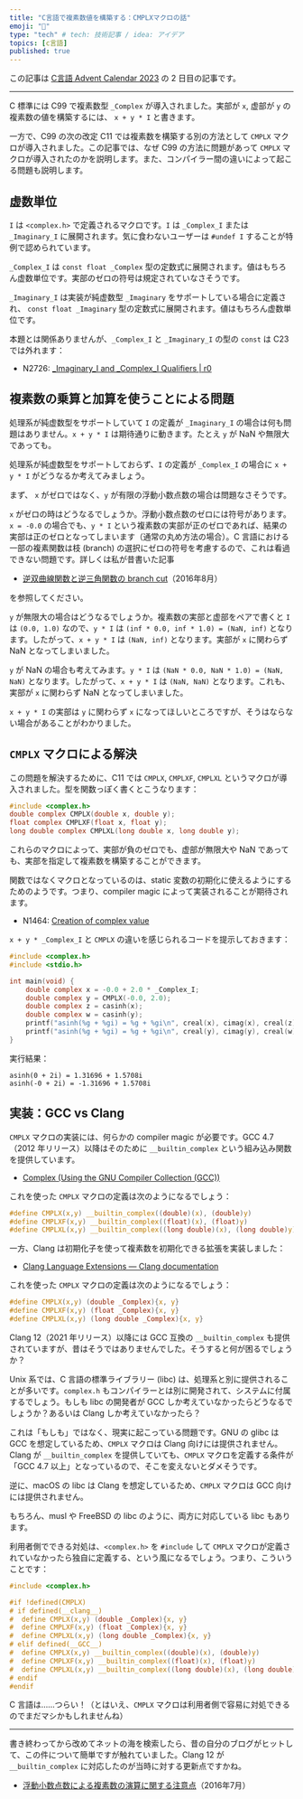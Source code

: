 ```yaml
---
title: "C言語で複素数値を構築する：CMPLXマクロの話"
emoji: "🍣"
type: "tech" # tech: 技術記事 / idea: アイデア
topics: [c言語]
published: true
---
```


この記事は [C言語 Advent Calendar 2023](https://qiita.com/advent-calendar/2023/c_prog_lang) の 2 日目の記事です。

---

C 標準には C99 で複素数型 `_Complex` が導入されました。実部が `x`, 虚部が `y` の複素数の値を構築するには、 `x + y * I` と書きます。

一方で、C99 の次の改定 C11 では複素数を構築する別の方法として `CMPLX` マクロが導入されました。この記事では、なぜ C99 の方法に問題があって `CMPLX` マクロが導入されたのかを説明します。また、コンパイラー間の違いによって起こる問題も説明します。

## 虚数単位

`I` は `<complex.h>` で定義されるマクロです。`I` は `_Complex_I` または `_Imaginary_I` に展開されます。気に食わないユーザーは `#undef I` することが特例で認められています。

`_Complex_I` は `const float _Complex` 型の定数式に展開されます。値はもちろん虚数単位です。実部のゼロの符号は規定されていなさそうです。

`_Imaginary_I` は実装が純虚数型 `_Imaginary` をサポートしている場合に定義され、 `const float _Imaginary` 型の定数式に展開されます。値はもちろん虚数単位です。

本題とは関係ありませんが、`_Complex_I` と `_Imaginary_I` の型の `const` は C23 では外れます：

* N2726: [_Imaginary_I and _Complex_I Qualifiers | r0](https://www.open-std.org/jtc1/sc22/wg14/www/docs/n2726.htm)

## 複素数の乗算と加算を使うことによる問題

処理系が純虚数型をサポートしていて `I` の定義が `_Imaginary_I` の場合は何も問題はありません。`x + y * I` は期待通りに動きます。たとえ `y` が NaN や無限大であっても。

処理系が純虚数型をサポートしておらず、`I` の定義が `_Complex_I` の場合に `x + y * I` がどうなるか考えてみましょう。

まず、 `x` がゼロではなく、`y` が有限の浮動小数点数の場合は問題なさそうです。

`x` がゼロの時はどうなるでしょうか。浮動小数点数のゼロには符号があります。`x = -0.0` の場合でも、`y * I` という複素数の実部が正のゼロであれば、結果の実部は正のゼロとなってしまいます（通常の丸め方法の場合）。C 言語における一部の複素関数は枝 (branch) の選択にゼロの符号を考慮するので、これは看過できない問題です。詳しくは私が昔書いた記事

* [逆双曲線関数と逆三角関数の branch cut](https://blog.miz-ar.info/2016/08/branch-cuts-of-inv-hyp-functions-and-inv-trig-functions/)（2016年8月）

を参照してください。

`y` が無限大の場合はどうなるでしょうか。複素数の実部と虚部をペアで書くと `I` は `(0.0, 1.0)` なので、`y * I` は `(inf * 0.0, inf * 1.0) = (NaN, inf)` となります。したがって、`x + y * I` は `(NaN, inf)` となります。実部が `x` に関わらず NaN となってしまいました。

`y` が NaN の場合も考えてみます。`y * I` は `(NaN * 0.0, NaN * 1.0) = (NaN, NaN)` となります。したがって、`x + y * I` は `(NaN, NaN)` となります。これも、実部が `x` に関わらず NaN となってしまいました。

`x + y * I` の実部は `y` に関わらず `x` になってほしいところですが、そうはならない場合があることがわかりました。

## `CMPLX` マクロによる解決

この問題を解決するために、C11 では `CMPLX`, `CMPLXF`, `CMPLXL` というマクロが導入されました。型を関数っぽく書くとこうなります：

```c
#include <complex.h>
double complex CMPLX(double x, double y);
float complex CMPLXF(float x, float y);
long double complex CMPLXL(long double x, long double y);
```

これらのマクロによって、実部が負のゼロでも、虚部が無限大や NaN であっても、実部を指定して複素数を構築することができます。

関数ではなくマクロとなっているのは、static 変数の初期化に使えるようにするためのようです。つまり、compiler magic によって実装されることが期待されます。

* N1464: [Creation of complex value](https://www.open-std.org/jtc1/sc22/wg14/www/docs/n1464.htm)

`x + y * _Complex_I` と `CMPLX` の違いを感じられるコードを提示しておきます：

```c
#include <complex.h>
#include <stdio.h>

int main(void) {
    double complex x = -0.0 + 2.0 * _Complex_I;
    double complex y = CMPLX(-0.0, 2.0);
    double complex z = casinh(x);
    double complex w = casinh(y);
    printf("asinh(%g + %gi) = %g + %gi\n", creal(x), cimag(x), creal(z), cimag(z));
    printf("asinh(%g + %gi) = %g + %gi\n", creal(y), cimag(y), creal(w), cimag(w));
}
```

実行結果：

```
asinh(0 + 2i) = 1.31696 + 1.5708i
asinh(-0 + 2i) = -1.31696 + 1.5708i
```

## 実装：GCC vs Clang

`CMPLX` マクロの実装には、何らかの compiler magic が必要です。GCC 4.7（2012 年リリース）以降はそのために `__builtin_complex` という組み込み関数を提供しています。

* [Complex (Using the GNU Compiler Collection (GCC))](https://gcc.gnu.org/onlinedocs/gcc-13.2.0/gcc/Complex.html)

これを使った `CMPLX` マクロの定義は次のようになるでしょう：

```c
#define CMPLX(x,y) __builtin_complex((double)(x), (double)y)
#define CMPLXF(x,y) __builtin_complex((float)(x), (float)y)
#define CMPLXL(x,y) __builtin_complex((long double)(x), (long double)y)
```

一方、Clang は初期化子を使って複素数を初期化できる拡張を実装しました：

* [Clang Language Extensions — Clang documentation](https://clang.llvm.org/docs/LanguageExtensions.html#initializer-lists-for-complex-numbers-in-c)

これを使った `CMPLX` マクロの定義は次のようになるでしょう：

```c
#define CMPLX(x,y) (double _Complex){x, y}
#define CMPLXF(x,y) (float _Complex){x, y}
#define CMPLXL(x,y) (long double _Complex){x, y}
```

Clang 12（2021 年リリース）以降には GCC 互換の `__builtin_complex` も提供されていますが、昔はそうではありませんでした。そうすると何が困るでしょうか？

Unix 系では、C 言語の標準ライブラリー (libc) は、処理系と別に提供されることが多いです。`complex.h` もコンパイラーとは別に開発されて、システムに付属するでしょう。もしも libc の開発者が GCC しか考えていなかったらどうなるでしょうか？あるいは Clang しか考えていなかったら？

これは「もしも」ではなく、現実に起こっている問題です。GNU の glibc は GCC を想定しているため、`CMPLX` マクロは Clang 向けには提供されません。Clang が `__builtin_complex` を提供していても、`CMPLX` マクロを定義する条件が「GCC 4.7 以上」となっているので、そこを変えないとダメそうです。

逆に、macOS の libc は Clang を想定しているため、`CMPLX` マクロは GCC 向けには提供されません。

もちろん、musl や FreeBSD の libc のように、両方に対応している libc もあります。

利用者側でできる対処は、`<complex.h>` を `#include` して `CMPLX` マクロが定義されていなかったら独自に定義する、という風になるでしょう。つまり、こういうことです：

```c
#include <complex.h>

#if !defined(CMPLX)
# if defined(__clang__)
#  define CMPLX(x,y) (double _Complex){x, y}
#  define CMPLXF(x,y) (float _Complex){x, y}
#  define CMPLXL(x,y) (long double _Complex){x, y}
# elif defined(__GCC__)
#  define CMPLX(x,y) __builtin_complex((double)(x), (double)y)
#  define CMPLXF(x,y) __builtin_complex((float)(x), (float)y)
#  define CMPLXL(x,y) __builtin_complex((long double)(x), (long double)y)
# endif
#endif
```

C 言語は……つらい！（とはいえ、`CMPLX` マクロは利用者側で容易に対処できるのでまだマシかもしれませんね）

---

書き終わってから改めてネットの海を検索したら、昔の自分のブログがヒットして、この件について簡単ですが触れていました。Clang 12 が `__builtin_complex` に対応したのが当時に対する更新点ですかね。

* [浮動小数点数による複素数の演算に関する注意点](https://blog.miz-ar.info/2016/07/complex-arithmetic-with-floating-points/)（2016年7月）
